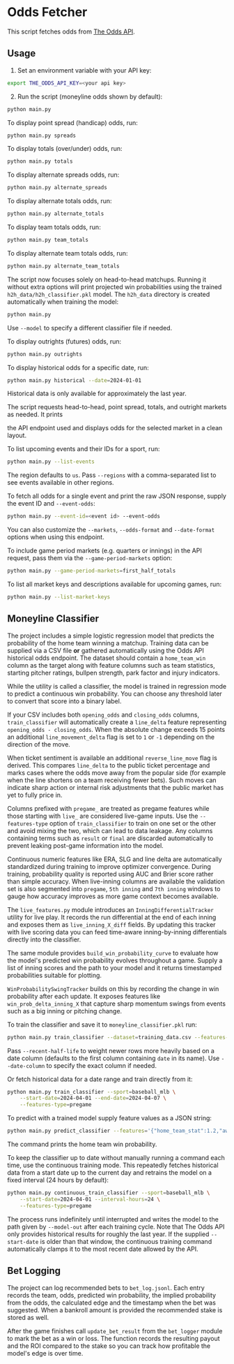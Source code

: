 # Odds Fetcher

This script fetches odds from [The Odds API](https://the-odds-api.com/).

## Usage

1. Set an environment variable with your API key:

```bash
export THE_ODDS_API_KEY=<your api key>
```

2. Run the script (moneyline odds shown by default):

```bash
python main.py
```

To display point spread (handicap) odds, run:

```bash
python main.py spreads
```

To display totals (over/under) odds, run:

```bash
python main.py totals
```

To display alternate spreads odds, run:

```bash
python main.py alternate_spreads
```

To display alternate totals odds, run:

```bash
python main.py alternate_totals
```

To display team totals odds, run:

```bash
python main.py team_totals
```

To display alternate team totals odds, run:

```bash
python main.py alternate_team_totals
```

The script now focuses solely on head-to-head matchups. Running it without
extra options will print projected win probabilities using the trained
``h2h_data/h2h_classifier.pkl`` model. The ``h2h_data`` directory is created
automatically when training the model:

```bash
python main.py
```

Use ``--model`` to specify a different classifier file if needed.

To display outrights (futures) odds, run:

```bash
python main.py outrights
```

To display historical odds for a specific date, run:

```bash
python main.py historical --date=2024-01-01
```

Historical data is only available for approximately the last year.

The script requests head-to-head, point spread, totals, and outright markets as
needed. It prints

the API endpoint used and displays odds for the selected market in a clean
layout.

To list upcoming events and their IDs for a sport, run:

```bash
python main.py --list-events
```
The region defaults to ``us``. Pass ``--regions`` with a comma-separated list to
see events available in other regions.

To fetch all odds for a single event and print the raw JSON response, supply the
event ID and ``--event-odds``:

```bash
python main.py --event-id=<event id> --event-odds
```
You can also customize the ``--markets``, ``--odds-format`` and ``--date-format``
options when using this endpoint.

To include game period markets (e.g. quarters or innings) in the API request,
pass them via the ``--game-period-markets`` option:

```bash
python main.py --game-period-markets=first_half_totals
```

To list all market keys and descriptions available for upcoming games, run:

```bash
python main.py --list-market-keys
```

## Moneyline Classifier


The project includes a simple logistic regression model that predicts the
probability of the home team winning a matchup. Training data can be supplied
via a CSV file **or** gathered automatically using the Odds API historical odds
endpoint. The dataset should contain a `home_team_win` column as the target
along with feature columns such as team statistics, starting pitcher ratings,
bullpen strength, park factor and injury indicators.

While the utility is called a classifier, the model is trained in regression mode to predict a continuous win probability. You can choose any threshold later to convert that score into a binary label.

If your CSV includes both ``opening_odds`` and ``closing_odds`` columns,
``train_classifier`` will automatically create a ``line_delta`` feature
representing ``opening_odds - closing_odds``. When the absolute change
exceeds 15 points an additional ``line_movement_delta`` flag is set to ``1``
or ``-1`` depending on the direction of the move.

When ticket sentiment is available an additional ``reverse_line_move`` flag is
derived. This compares ``line_delta`` to the public ticket percentage and marks
cases where the odds move away from the popular side (for example when the line
shortens on a team receiving fewer bets). Such moves can indicate sharp action
or internal risk adjustments that the public market has yet to fully price in.

Columns prefixed with ``pregame_`` are treated as pregame features while those
starting with ``live_`` are considered live-game inputs. Use the
``--features-type`` option of ``train_classifier`` to train on one set or the
other and avoid mixing the two, which can lead to data leakage.
Any columns containing terms such as ``result`` or ``final`` are discarded
automatically to prevent leaking post-game information into the model.

Continuous numeric features like ERA, SLG and line delta are automatically
standardized during training to improve optimizer convergence.
During training, probability quality is reported using AUC and Brier score
rather than simple accuracy.
When live-inning columns are available the validation set is also segmented into
``pregame``, ``5th inning`` and ``7th inning`` windows to gauge how accuracy
improves as more game context becomes available.

The ``live_features.py`` module introduces an ``InningDifferentialTracker``
utility for live play. It records the run differential at the end of each
inning and exposes them as ``live_inning_X_diff`` fields. By updating this
tracker with live scoring data you can feed time-aware inning-by-inning
differentials directly into the classifier.

The same module provides ``build_win_probability_curve`` to evaluate how the
model's predicted win probability evolves throughout a game. Supply a list of
inning scores and the path to your model and it returns timestamped
probabilities suitable for plotting.

``WinProbabilitySwingTracker`` builds on this by recording the change in win
probability after each update. It exposes features like
``win_prob_delta_inning_X`` that capture sharp momentum swings from events such
as a big inning or pitching change.

To train the classifier and save it to ``moneyline_classifier.pkl`` run:

```bash
python main.py train_classifier --dataset=training_data.csv --features-type=pregame
```

Pass ``--recent-half-life`` to weight newer rows more heavily based on a date column
(defaults to the first column containing ``date`` in its name). Use ``--date-column``
to specify the exact column if needed.

Or fetch historical data for a date range and train directly from it:

```bash
python main.py train_classifier --sport=baseball_mlb \
    --start-date=2024-04-01 --end-date=2024-04-07 \
    --features-type=pregame
```

To predict with a trained model supply feature values as a JSON string:

```bash
python main.py predict_classifier --features='{"home_team_stat":1.2,"away_team_stat":0.8}'
```

The command prints the home team win probability.

To keep the classifier up to date without manually running a command each time,
use the continuous training mode. This repeatedly fetches historical data from a
start date up to the current day and retrains the model on a fixed interval
(24&nbsp;hours by default):

```bash
python main.py continuous_train_classifier --sport=baseball_mlb \
    --start-date=2024-04-01 --interval-hours=24 \
    --features-type=pregame
```

The process runs indefinitely until interrupted and writes the model to the path
given by ``--model-out`` after each training cycle.
Note that The Odds API only provides historical results for roughly the last
year. If the supplied ``--start-date`` is older than that window, the
continuous training command automatically clamps it to the most recent date
allowed by the API.

## Bet Logging

The project can log recommended bets to ``bet_log.jsonl``. Each entry records
the team, odds, predicted win probability, the implied probability from the
odds, the calculated edge and the timestamp when the bet was suggested. When a
bankroll amount is provided the recommended stake is stored as well.

After the game finishes call ``update_bet_result`` from the ``bet_logger``
module to mark the bet as a win or loss. The function records the resulting
payout and the ROI compared to the stake so you can track how profitable the
model's edge is over time.
